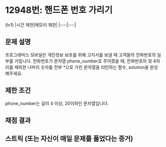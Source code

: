 # 12948번: 핸드폰 번호 가리기

(lv1)
|시간 제한|메모리 제한|
|:--:|:--:|

## 문제 설명

프로그래머스 모바일은 개인정보 보호를 위해 고지서를 보낼 때 고객들의 전화번호의 일부를 가립니다.
전화번호가 문자열 phone_number로 주어졌을 때, 전화번호의 뒷 4자리를 제외한 나머지 숫자를 전부 \*으로 가린 문자열을 리턴하는 함수, solution을 완성해주세요.

## 제한 조건

phone_number는 길이 4 이상, 20이하인 문자열입니다.

## 채점 결과

## 스트릭 (또는 자신이 매일 문제를 풀었다는 증거)
